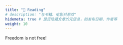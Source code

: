 ```yaml
---
title: "📖 Reading"
# description: "与书籍、电影共悲欢"
hidemeta: true # 是否隐藏文章的元信息，如发布日期、作者等
weight: 10
---
```


Freedom is not free!
